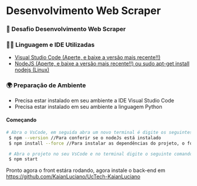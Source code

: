 # Desenvolvimento Web Scraper
### 🚀 Desafio Desenvolvimento Web Scraper

### 👨‍💻 Linguagem e IDE Utilizadas
<ul>
<li><a href="https://code.visualstudio.com">Visual Studio Code (Aperte, e baixe a versão mais recente!!)</a></li>
<li><a href="https://nodejs.org/en"> NodeJS (Aperte, e baixe a versão mais recente!!) ou sudo apt-get install nodejs (Linux)</a></li>
</ul>

### 🌍 Preparação de Ambiente
- Precisa estar instalado em seu ambiente a IDE Visual Studio Code
- Precisa estar instalado em seu ambiente a linguagem Python 

#### Começando

```bash
# Abra o VsCode, em seguida abra um novo terminal é digite os seguintes comandos
 $ npm --version //Para conferir se o nodeJs está instalado
 $ npm install --force //Para instalar as dependências do projeto, o force e devido á algumas versões que possam dar conflito

 # Abra o projeto no seu VsCode e no terminal digite o seguinte comando
 $ npm start
```

Pronto agora o front estára rodando, agora instale o back-end em https://github.com/KaianLuciano/UcTech-KaianLuciano
 




